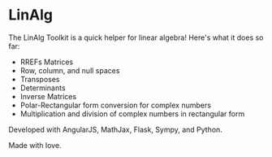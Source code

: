 LinAlg
=============
<p>The LinAlg Toolkit is a quick helper for linear algebra! Here's what it does so far:
</p>
<ul>
  <li>RREFs Matrices</li>
  <li>Row, column, and null spaces</li>
  <li>Transposes</li>
  <li>Determinants</li>
  <li>Inverse Matrices</li>
  <li>Polar-Rectangular form conversion for complex numbers</li>
  <li>Multiplication and division of complex numbers in rectangular form</li>
</ul>
<p>Developed with AngularJS, MathJax, Flask, Sympy, and Python.</p>
<p id = "footer">Made with love.</p>
